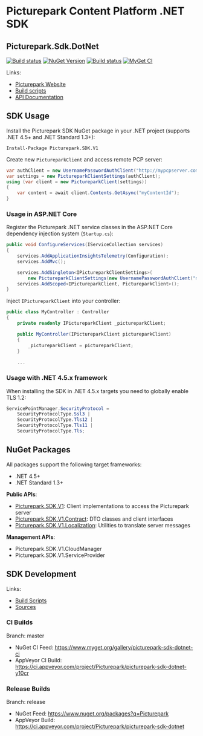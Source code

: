 # Picturepark Content Platform .NET SDK
## Picturepark.Sdk.DotNet

[![Build status](https://img.shields.io/appveyor/ci/Picturepark/picturepark-sdk-dotnet.svg?label=build)](https://ci.appveyor.com/project/Picturepark/picturepark-sdk-dotnet)
[![NuGet Version](https://img.shields.io/nuget/v/Picturepark.SDK.V1.svg)](https://www.nuget.org/packages?q=Picturepark)
[![Build status](https://img.shields.io/appveyor/ci/Picturepark/picturepark-sdk-dotnet-y10cr.svg?label=CI+build)](https://ci.appveyor.com/project/Picturepark/picturepark-sdk-dotnet-y10cr)
[![MyGet CI](https://img.shields.io/myget/picturepark-sdk-dotnet-ci/vpre/Picturepark.SDK.V1.svg?label=CI+nuget)](https://www.myget.org/gallery/picturepark-sdk-dotnet-ci)

Links: 
- [Picturepark Website](https://picturepark.com/)
- [Build scripts](SCRIPTS.md)
- [API Documentation](docs/README.md)

## SDK Usage

Install the Picturepark SDK NuGet package in your .NET project (supports .NET 4.5+ and .NET Standard 1.3+): 

    Install-Package Picturepark.SDK.V1
    
Create new `PictureparkClient` and access remote PCP server: 

```csharp
var authClient = new UsernamePasswordAuthClient("http://mypcpserver.com", username, password); 
var settings = new PictureparkClientSettings(authClient);
using (var client = new PictureparkClient(settings))
{
    var content = await client.Contents.GetAsync("myContentId");
}
```

### Usage in ASP.NET Core

Register the Picturepark .NET service classes in the ASP.NET Core dependency injection system (`Startup.cs`): 

```csharp
public void ConfigureServices(IServiceCollection services)
{
	services.AddApplicationInsightsTelemetry(Configuration);
	services.AddMvc();

	services.AddSingleton<IPictureparkClientSettings>(
		new PictureparkClientSettings(new UsernamePasswordAuthClient("myUrl", "myUsername", "myPassword")));
	services.AddScoped<IPictureparkClient, PictureparkClient>();
}
```

Inject `IPictureparkClient` into your controller: 

```csharp
public class MyController : Controller
{
    private readonly IPictureparkClient _pictureparkClient;

    public MyController(IPictureparkClient pictureparkClient)
    {
        _pictureparkClient = pictureparkClient;
    }
    
    ...
```

### Usage with .NET 4.5.x framework

When installing the SDK in .NET 4.5.x targets you need to globally enable TLS 1.2: 

```csharp
ServicePointManager.SecurityProtocol = 
    SecurityProtocolType.Ssl3 | 
    SecurityProtocolType.Tls12 | 
    SecurityProtocolType.Tls11 | 
    SecurityProtocolType.Tls;
```

## NuGet Packages

All packages support the following target frameworks: 

- .NET 4.5+
- .NET Standard 1.3+

**Public APIs**: 

- [Picturepark.SDK.V1](https://www.nuget.org/packages/Picturepark.SDK.V1): Client implementations to access the Picturepark server
- [Picturepark.SDK.V1.Contract](https://www.nuget.org/packages/Picturepark.SDK.V1.Contract): DTO classes and client interfaces 
- [Picturepark.SDK.V1.Localization](https://www.nuget.org/packages/Picturepark.SDK.V1.Localization): Utilities to translate server messages

**Management APIs**: 

- Picturepark.SDK.V1.CloudManager
- Picturepark.SDK.V1.ServiceProvider

## SDK Development

Links: 

- [Build Scripts](build/README.md)
- [Sources](src/)

### CI Builds

Branch: master

- NuGet CI Feed: https://www.myget.org/gallery/picturepark-sdk-dotnet-ci
- AppVeyor CI Build: https://ci.appveyor.com/project/Picturepark/picturepark-sdk-dotnet-y10cr

### Release Builds

Branch: release

- NuGet Feed: https://www.nuget.org/packages?q=Picturepark
- AppVeyor Build: https://ci.appveyor.com/project/Picturepark/picturepark-sdk-dotnet

